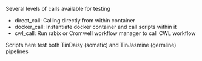 Several levels of calls available for testing

- direct\_call: Calling directly from within container
- docker\_call: Instantiate docker container and call scripts within it
- cwl\_call: Run rabix or Cromwell workflow manager to call CWL workflow

Scripts here test both TinDaisy (somatic) and TinJasmine (germline) pipelines

